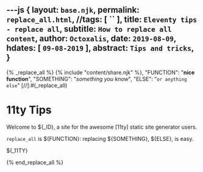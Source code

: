 ---js
{
  layout:    `base.njk`,
  permalink: `replace_all.html`,
  //tags:      [ `` ],
  title:     `Eleventy tips - replace all`,
  subtitle:  `How to replace all content`,
  author:    `Octoxalis`,
  date:      `2019-08-09`,
  hdates:     [ `09-08-2019` ],
  abstract:  `Tips and tricks`,
}
---
[comment]: # (======== Post ========)
{% _replace_all %}
    {% include "content/share.njk" %},
    "FUNCTION": "**nice function**",
    "SOMETHING": "_something you know_",
    "ELSE": "```or anything else```"
[//]:#(_replace_all)
# 11ty Tips

Welcome to ${_ID}, a site for the awesome [11ty] static site generator users.

```replace_all``` is ${FUNCTION}:
replacing ${SOMETHING}, ${ELSE}, is easy.

[comment]: # (======== Links ========)
${_11TY}

{% end_replace_all %}
